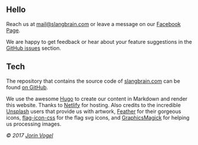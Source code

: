 ## Hello

Reach us at [mail@slangbrain.com](mailto:mail@slangbrain.com) or leave a message on our [Facebook Page](https://www.facebook.com/slangbrain/).

We are happy to get feedback or hear about your feature suggestions in the [GitHub issues](https://github.com/qvl/slangbrain.com/issues) section.


## Tech

The repository that contains the source code of [slangbrain.com](https://slangbrain.com) can be found [on GitHub](https://github.com/qvl/slangbrain.com).

We use the awesome [Hugo](https://gohugo.io/) to create our content in Markdown and render this website.
Thanks to [Netlify](https://netlify.com/) for hosting.
Also credits to the incredible [Unsplash](https://unsplash.com/collections/1135796/slangbrain) users that provide us with artwork,
[Feather](https://feathericons.com/) for their gorgeous icons,
[flag-icon-css](http://flag-icon-css.lip.is/) for the flag svg icons,
and [GraphicsMagick](http://www.graphicsmagick.org/) for helping us processing images.


*© 2017 [Jorin Vogel](https://jorin.me)*